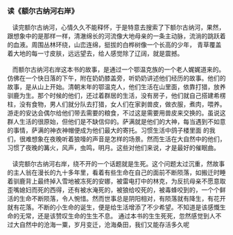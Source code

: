### 读《额尔古纳河右岸》
&nbsp; &nbsp;读完额尔古纳河，心情久久不能释怀，于是特意去搜索了下额尔古纳河，果然，跟想象中的是那样一样，清澈绵长的河流像大地母亲的一条主动脉，流淌的跳跃着的血液。周围丛林环绕，山峦连绵，挺拔的白桦树像一个长高的少年， 青草覆盖着大地的每一寸皮肤，远远望去，给人感觉除了辽阔，就是震撼。<br><br>
&nbsp; &nbsp;而额尔古纳河右岸这本书的故事，是通过一个鄂温克族的一个老人娓娓道来的。仿佛在一个快日落的下午，附在奶奶膝盖旁，听奶奶讲述他们经历的故事。他们的故事，是从山上开始。清朝末年的鄂温克人，他们生活在山里面，依靠打猎，放养驯鹿为生。那个时候的他们，还过着群居的生活，没有房子，他们就自己搭建希楞柱，没有食物，男人们就分队去打猎，女人们在家剥兽皮，做衣服，煮肉，喂养。游走的安达会偶尔给他们带去需要的粮食，不过这是需要用兽皮来交换的。虽说这群人生活的很原始，但他们是不缺信仰的。萨满就是他们的大神，每当遇到不如意的事情，萨满的神衣神帽便成为他们最大的寄托。习惯生活中鸽子楼里面 的我们，很难想象在夜晚听着狼嚎的声音是怎样的场景。然而生活在大自然中的他们，习惯了夜晚的篝火，风声，虫鸣，明月。这些对他们来说，才是最好的催眠曲。<br><br>
&nbsp; &nbsp;读完额尔古纳河右岸，绕不开的一个话题就是生死。这个问题太过沉重，然故事的主人翁在漫长的九十多年里，看着有些生命在自己的面前不断陨落，如搬迁时睡着驯鹿背上最终掉入雪地被冻死的安娜，被雷电打中的林克，为反抗母亲不愿意取歪嘴媳妇而死的西得，还有被水淹死的，被狼给咬死的，被毒蜂咬到的，一个个鲜活的生命不断陨落，令人惋惜。然而世事总是阴阳相对，有陨落就有降生，有花开就有花落。不断的小生命的诞生，便是给生活增添了不少希望。不知道是该感慨生命的无常，还是该赞叹生命的生生不息。
  通过本书的生生死死，忽然感觉到人不过大自然中的沧海一粟，岁月变迁，沧海桑田，我们又能存活多久呢<br><br>
